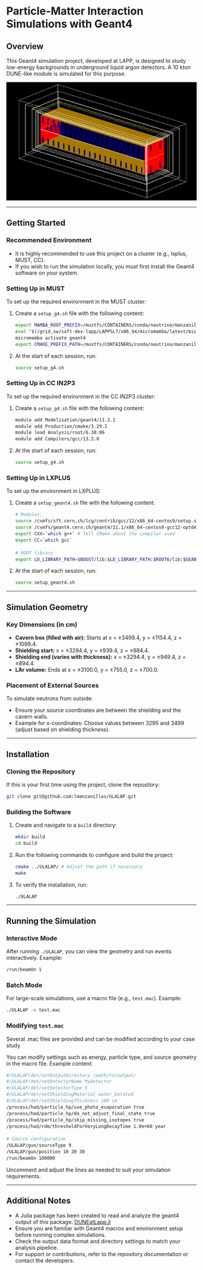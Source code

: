 # Particle-Matter Interaction Simulations with Geant4

## Overview

This Geant4 simulation project, developed at LAPP, is designed to study low-energy backgrounds in underground liquid argon detectors. A 10 kton DUNE-like module is simulated for this purpose.

![Alt text](images/10kton_LAr_module.png)

---

## Getting Started

### Recommended Environment

- It is highly recommended to use this project on a cluster (e.g., lxplus, MUST, CC).
- If you wish to run the simulation locally, you must first install the Geant4 software on your system.

### Setting Up in MUST

To set up the required environment in the MUST cluster:

1. Create a `setup_g4.sh` file with the following content:

   ```bash
   export MAMBA_ROOT_PREFIX=/mustfs/CONTAINERS/conda/neutrino/manzanilla
   eval "$(/grid_sw/soft-dev-lapp/LAPPSL7/x86_64/micromamba/latest/micromamba shell hook -s posix)"
   micromamba activate geant4
   export CMAKE_PREFIX_PATH=/mustfs/CONTAINERS/conda/neutrino/manzanilla/envs/geant4/
   ```

2. At the start of each session, run:

   ```bash
   source setup_g4.sh
   ```
### Setting Up in CC IN2P3

To set up the required environment in the CC IN2P3 cluster:

1. Create a `setup_g4.sh` file with the following content:

   ```bash
   module add Modelisation/geant4/11.2.1
   module add Production/cmake/3.29.2
   module load Analysis/root/6.30.06
   module add Compilers/gcc/13.2.0
   ```

2. At the start of each session, run:

   ```bash
   source setup_g4.sh
   ```


### Setting Up in LXPLUS

To set up the environment in LXPLUS:

1. Create a `setup_geant4.sh` file with the following content:

   ```bash
   # Modules:
   source /cvmfs/sft.cern.ch/lcg/contrib/gcc/12/x86_64-centos9/setup.sh # Set up the compiler
   source /cvmfs/geant4.cern.ch/geant4/11.1/x86_64-centos9-gcc12-optdeb-MT/CMake-setup.sh # Set up Geant4
   export CXX=`which g++` # Tell CMake about the compiler used
   export CC=`which gcc`

   # ROOT library
   export LD_LIBRARY_PATH=$BOOST/lib:$LD_LIBRARY_PATH:$ROOT6/lib:$GEANT4/lib64:/usr/lib64/:/usr/lib
   ```

2. At the start of each session, run:

   ```bash
   source setup_geant4.sh
   ```

---

## Simulation Geometry

### Key Dimensions (in cm)

- **Cavern box (filled with air):** Starts at x = ±3499.4, y = ±1154.4, z = ±1099.4.
- **Shielding start:** x = ±3284.4, y = ±939.4, z = ±884.4.
- **Shielding end (varies with thickness):** x = ±3294.4, y = ±949.4, z = ±894.4.
- **LAr volume:** Ends at x = ±3100.0, y = ±755.0, z = ±700.0.

### Placement of External Sources

To simulate neutrons from outside:

- Ensure your source coordinates are between the shielding and the cavern walls.
- Example for x-coordinates: Choose values between 3295 and 3499 (adjust based on shielding thickness).

---

## Installation

### Cloning the Repository

If this is your first time using the project, clone the repository:

```bash
git clone git@github.com:lmanzanillas/ULALAP.git
```

### Building the Software

1. Create and navigate to a `build` directory:

   ```bash
   mkdir build
   cd build
   ```

2. Run the following commands to configure and build the project:

   ```bash
   cmake ../ULALAP/ # Adjust the path if necessary
   make
   ```

3. To verify the installation, run:

   ```bash
   ./ULALAP
   ```

---

## Running the Simulation

### Interactive Mode

After running `./ULALAP`, you can view the geometry and run events interactively. Example:

```bash
/run/beamOn 1
```

### Batch Mode

For large-scale simulations, use a macro file (e.g., `test.mac`). Example:

```bash
./ULALAP -m test.mac
```

### Modifying `test.mac`

Several .mac files are provided and can be modified according to your case study

You can modify settings such as energy, particle type, and source geometry in the macro file. Example content:

```bash
#/ULALAP/det/setOutputDirectory /path/to/output/
#/ULALAP/det/setDetectorName MyDetector
#/ULALAP/det/setDetectorType 5
#/ULALAP/det/setShieldingMaterial water_borated
#/ULALAP/det/setShieldingThickness 100 cm
/process/had/particle_hp/use_photo_evaporation true
/process/had/particle_hp/do_not_adjust_final_state true
/process/had/particle_hp/skip_missing_isotopes true
/process/had/rdm/thresholdForVeryLongDecayTime 1.0e+60 year

# Source configuration
/ULALAP/gun/sourceType 9
/ULALAP/gun/position 10 20 30
/run/beamOn 100000
```

Uncomment and adjust the lines as needed to suit your simulation requirements.

---

## Additional Notes

- A Julia package has been created to read and analyze the geant4 output of this package: [DUNEatLapp.jl](https://github.com/MaelMartin17/DUNEatLapp.jl) 
- Ensure you are familiar with Geant4 macros and environment setup before running complex simulations.
- Check the output data format and directory settings to match your analysis pipeline.
- For support or contributions, refer to the repository documentation or contact the developers.

